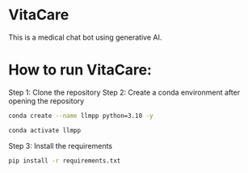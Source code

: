 # VitaCare
This is a medical chat bot using generative AI.

# How to run VitaCare:
Step 1: Clone the repository
Step 2: Create a conda environment after opening the repository
```bash
conda create --name llmpp python=3.10 -y
```
```bash
conda activate llmpp
```
Step 3: Install the requirements
```bash
pip install -r requirements.txt
```